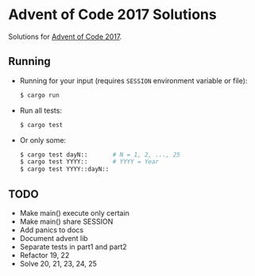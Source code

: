 # Advent of Code 2017 Solutions

Solutions for [Advent of Code 2017](http://adventofcode.com/2017).

## Running

- Running for your input (requires `SESSION` environment variable or file):

    ```sh
    $ cargo run
    ```

- Run all tests:

    ```sh
    $ cargo test
    ```

- Or only some:

    ```sh
    $ cargo test dayN::       # N = 1, 2, ..., 25
    $ cargo test YYYY::       # YYYY = Year
    $ cargo test YYYY::dayN::
    ```

## TODO

- Make main() execute only certain
- Make main() share SESSION
- Add panics to docs
- Document advent lib
- Separate tests in part1 and part2
- Refactor 19, 22
- Solve 20, 21, 23, 24, 25
